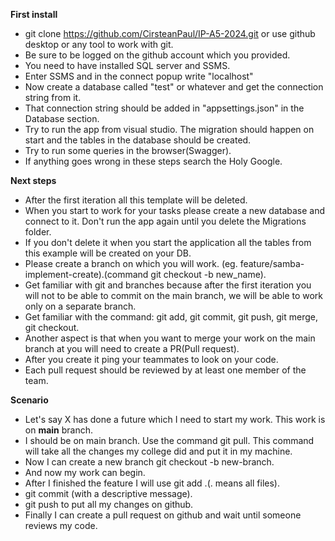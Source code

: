 **First install**

- git clone https://github.com/CirsteanPaul/IP-A5-2024.git or use github desktop or any tool to work with git.
- Be sure to be logged on the github account which you provided.
- You need to have installed SQL server and SSMS.
- Enter SSMS and in the connect popup write "localhost"
- Now create a database called "test" or whatever and get the connection string from it.
- That connection string should be added in "appsettings.json" in the Database section.
- Try to run the app from visual studio. The migration should happen on start and the tables in the database should be created.
- Try to run some queries in the browser(Swagger).
- If anything goes wrong in these steps search the Holy Google.

**Next steps**

- After the first iteration all this template will be deleted.
- When you start to work for your tasks please create a new database and connect to it. Don't run the app again until you delete the Migrations folder.
- If you don't delete it when you start the application all the tables from this example will be created on your DB.
- Please create a branch on which you will work. (eg. feature/samba-implement-create).(command git checkout -b new_name). 
- Get familiar with git and branches because after the first iteration you will not to be able to commit on the main branch, we will be able to work only on a separate branch.
- Get familiar with the command: git add, git commit, git push, git merge, git checkout.
- Another aspect is that when you want to merge your work on the main branch at you will need to create a PR(Pull request).
- After you create it ping your teammates to look on your code.
- Each pull request should be reviewed by at least one member of the team.

**Scenario**
- Let's say X has done a future which I need to start my work. This work is on **main** branch.
- I should be on main branch. Use the command git pull. This command will take all the changes my college did and put it in my machine.
- Now I can create a new branch git checkout -b new-branch.
- And now my work can begin.
- After I finished the feature I will use git add .(. means all files).
- git commit (with a descriptive message).
- git push to put all my changes on github.
- Finally I can create a pull request on github and wait until someone reviews my code.